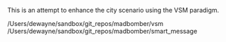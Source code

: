 This is an attempt to enhance the city scenario using the VSM paradigm.

/Users/dewayne/sandbox/git_repos/madbomber/vsm
/Users/dewayne/sandbox/git_repos/madbomber/smart_message
